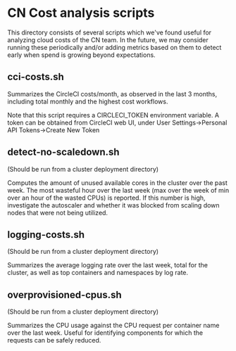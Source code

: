 # CN Cost analysis scripts

This directory consists of several scripts which we've found useful for analyzing
cloud costs of the CN team. In the future, we may consider running these periodically
and/or adding metrics based on them to detect early when spend is growing beyond expectations.

## cci-costs.sh

Summarizes the CircleCI costs/month, as observed in the last 3 months, including total monthly
and the highest cost workflows.

Note that this script requires a CIRCLECI_TOKEN environment variable. A token can be obtained
from CircleCI web UI, under User Settings->Personal API Tokens->Create New Token

## detect-no-scaledown.sh

(Should be run from a cluster deployment directory)

Computes the amount of unused available cores in the cluster over the past week.
The most wasteful hour over the last week (max over the week of min over an hour
of the wasted CPUs) is reported.
If this number is high, investigate the autoscaler and whether it was blocked from
scaling down nodes that were not being utilized.

## logging-costs.sh

(Should be run from a cluster deployment directory)

Summarizes the average logging rate over the last week, total for the cluster, as well
as top containers and namespaces by log rate.

## overprovisioned-cpus.sh

(Should be run from a cluster deployment directory)

Summarizes the CPU usage against the CPU request per container name over the last week.
Useful for identifying components for which the requests can be safely reduced.
